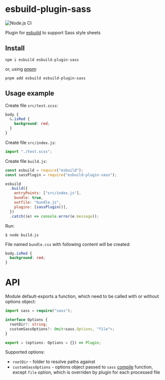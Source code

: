 # esbuild-plugin-sass

![Node.js CI](https://github.com/koluch/esbuild-plugin-sass/workflows/Node.js%20CI/badge.svg)

Plugin for [esbuild](https://esbuild.github.io/) to support Sass style sheets

## Install

```shell
npm i esbuild esbuild-plugin-sass
```

or, using [pnpm](https://pnpm.io/):

```shell
pnpm add esbuild esbuild-plugin-sass
```

## Usage example

Create file `src/test.scss`:

```scss
body {
  &.isRed {
    background: red;
  }
}
```

Create file `src/index.js`:

```js
import "./test.scss";
```

Create file `build.js`:

```js
const esbuild = require("esbuild");
const sassPlugin = require("esbuild-plugin-sass");

esbuild
  .build({
    entryPoints: ["src/index.js"],
    bundle: true,
    outfile: "bundle.js",
    plugins: [sassPlugin()],
  })
  .catch((e) => console.error(e.message));
```

Run:

```console
$ node build.js
```

File named `bundle.css` with following content will be created:

```css
body.isRed {
  background: red;
}
```

# API

Module default-exports a function, which need to be called with or without options object:

```typescript
import sass = require("sass");

interface Options {
  rootDir?: string;
  customSassOptions?: Omit<sass.Options, "file">;
}

export = (options: Options = {}) => Plugin;
```

Supported options:

- `rootDir` - folder to resolve paths against
- `customSassOptions` - options object passed to `sass` [compile](https://sass-lang.com/documentation/js-api/modules#compile) function, except `file` option, which is overriden by plugin for each processed file
